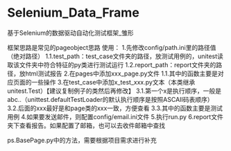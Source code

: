 # Selenium_Data_Frame
基于Selenium的数据驱动自动化测试框架_雏形

框架思路是常见的pageobject思路
使用：
  1.先修改config/path.ini里的路径值（绝对路径）
    1.1.test_path：test_case文件夹的路径，放测试用例的，unitest读取该文件夹中符合特征的py类进行测试运行
    1.2.report_path：report文件夹的路径，放html测试报告
  2.在pages中添加xxx_page.py文件
    1.1.其中的函数主要是对应页面的一些操作
  3.在test_case中添加x_test_xxx.py文本（本类继承unitest.Test）【建议复制例子的类然后再修改】
    3.1.第一个x是执行顺序，一般是abc..（unittest.defaultTestLoader的默认执行顺序是按照ASCAII码表顺序）
    3.2.后面的xxx最好是和page类的xxx一致，方便查看
    3.3.其中的函数主要是测试用例
  4.如果要发送邮件，则配置config/email.ini文件
  5.执行run.py
  6.report文件夹下查看报告。如果配置了邮箱，也可以去收件邮箱中查找

ps.BasePage.py中的方法，需要根据项目需求进行补充

